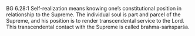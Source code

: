 BG 6.28:1	Self-realization means knowing one’s constitutional position in relationship to the Supreme. The individual soul is part and parcel of the Supreme, and his position is to render transcendental service to the Lord. This transcendental contact with the Supreme is called brahma-saṁsparśa.